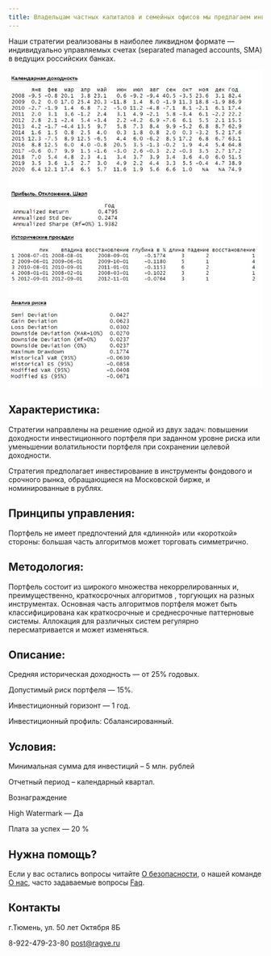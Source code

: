 ```yaml
---
title: Владельцам частных капиталов и семейных офисов мы предлагаем инвестиционные решения на базе алгоритмического фонда
---
```


Наши стратегии реализованы в наиболее ликвидном формате — индивидуально управляемых счетах (separated managed accounts, SMA) в ведущих российских банках.

<img src="https://raw.githubusercontent.com/Ragve-hub/scribble/gh-pages/images/eqt_4-1.jpg" alt="Доходность по месяцам">


## Характеристика:

Cтратегии направлены на решение одной из двух задач: повышении доходности инвестиционного портфеля при заданном уровне риска или уменьшении волатильности портфеля при сохранении целевой доходности.

Стратегия предполагает инвестирование в инструменты фондового и срочного рынка, обращающиеся на Московской бирже, и номинированные в рублях.

## Принципы управления:

Портфель не имеет предпочтений для «длинной» или «короткой» стороны: большая часть алгоритмов может торговать симметрично.


## Методология:

Портфель состоит из широкого множества некоррелированных и, преимущественно, краткосрочных алгоритмов , торгующих на разных инструментах. Основная часть алгоритмов портфеля может быть классифицирована как краткосрочные и среднесрочные паттерновые системы. Аллокация для различных систем регулярно пересматривается и может изменяться.

## Описание:

Средняя историческая доходность — от 25% годовых.

Допустимый риск портфеля — 15%.

Инвестиционный горизонт — 1 год.

Инвестиционный профиль: Сбалансированный.

## Условия:

Минимальная сумма для инвестиций – 5 млн. рублей

Отчетный период – календарный квартал.

Вознаграждение

High Watermark — Да

Плата за успех — 20 %


## Нужна помощь?

Если у вас остались вопросы читайте [О безопасности](https://ragve-hub.github.io/scribble//security), о нашей команде [О нас](https://ragve-hub.github.io/scribble//about), часто задаваемые вопросы [Faq](https://ragve-hub.github.io/scribble//faq).

## Контакты
г.Тюмень, ул. 50 лет Октября 8Б

8-922-479-23-80
post@ragve.ru
